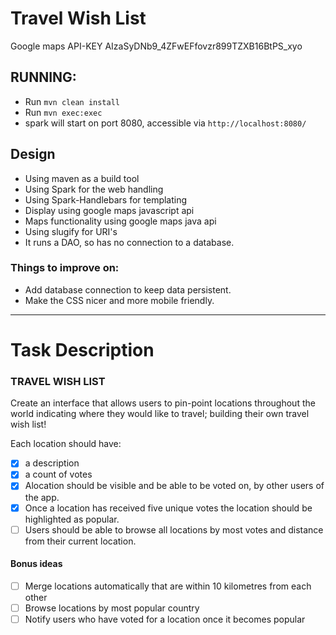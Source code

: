 # Travel Wish List

Google maps API-KEY AIzaSyDNb9_4ZFwEFfovzr899TZXB16BtPS_xyo

## RUNNING:

- Run `mvn clean install`
- Run `mvn exec:exec`
- spark will start on port 8080, accessible via `http://localhost:8080/`

## Design

- Using maven as a build tool
- Using Spark for the web handling
- Using Spark-Handlebars for templating 
- Display using google maps javascript api
- Maps functionality using google maps java api
- Using slugify for URI's
- It runs a DAO, so has no connection to a database.

### Things to improve on:
- Add database connection to keep data persistent.
- Make the CSS nicer and more mobile friendly.

---

# Task Description
### TRAVEL WISH LISTCreate an interface that allows users to pin-point locations throughout the world indicating where they would like to travel; building their own travel wish list!
Each location should have:

- [x] a description 
- [x] a count of votes
- [x] Alocation should be visible and be able to be voted on, by other users of the app.- [x] Once a location has received five unique votes the location should be highlighted as popular. 
- [ ] Users should be able to browse all locations by most votes and distance from their current location.#### Bonus ideas
- [ ] Merge locations automatically that are within 10 kilometres from each other- [ ] Browse locations by most popular country- [ ] Notify users who have voted for a location once it becomes popular